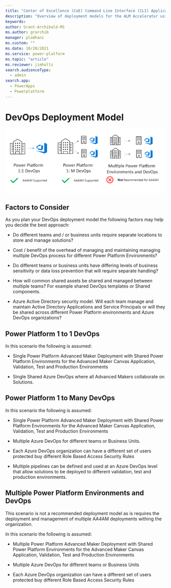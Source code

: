 ```yaml
---
title: "Center of Excellence (CoE) Command Line Interface (CLI) Application Lifecycle Management (ALM) Accelerator Deployment Models"
description: "Overview of deployment models for the ALM Accelerator using the Center of Excellence (CoE) Command Line Interface (CLI)"
keywords: 
author: Grant-Archibald-MS
ms.author: grarchib
manager: pladhani
ms.custom: ""
ms.date: 10/20/2021
ms.service: power-platform
ms.topic: "article"
ms.reviewer: jimholtz
search.audienceType: 
  - admin
search.app: 
  - PowerApps
  - Powerplatform
---
```


# DevOps Deployment Model

![DevOps Scenarios](../../media/aa4am-devops-deployment-model.png)

## Factors to Consider

As you plan your DevOps deployment model the following factors may help you decide the best approach:

- Do different teams and / or business units require separate locations to store and manage solutions?

- Cost / benefit of the overhead of managing and maintaining managing multiple DevOps process for different Power Platform Environments?

- Do different teams or business units have differing levels of business sensitivity or data loss prevention that will require separate handling?

- How will common shared assets be shared and managed between multiple teams? For example shared DevOps templates or Shared components.

- Azure Active Directory security model. Will each team manage and maintain Active Directory Applications and Service Principals or will they be shared across different Power Platform environments and Azure DevOps organizations?

## Power Platform 1 to 1 DevOps

In this scenario the following is assumed:

- Single Power Platform Advanced Maker Deployment with Shared Power Platform Environments for the Advanced Maker Canvas Application, Validation, Test and Production Environments

- Single Shared Azure DevOps where all Advanced Makers collaborate on Solutions.

## Power Platform 1 to Many DevOps

In this scenario the following is assumed:

- Single Power Platform Advanced Maker Deployment with Shared Power Platform Environments for the Advanced Maker Canvas Application, Validation, Test and Production Environments

- Multiple Azure DevOps for different teams or Business Units.

- Each Azure DevOps organization can have a different set of users protected buy different Role Based Access Security Rules

- Multiple pipelines can be defined and used at an Azure DevOps level that allow solutions to be deployed to different validation, test and production environments.

## Multiple Power Platform Environments and DevOps

This scenario is not a recommended deployment model as is requires the deployment and management of multiple AA4AM deployments withing the organization.

In this scenario the following is assumed:

- Multiple Power Platform Advanced Maker Deployment with Shared Power Platform Environments for the Advanced Maker Canvas Application, Validation, Test and Production Environments

- Multiple Azure DevOps for different teams or Business Units

- Each Azure DevOps organization can have a different set of users protected buy different Role Based Access Security Rules
